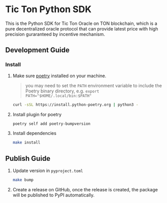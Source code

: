# Tic Ton Python SDK

This is the Python SDK for Tic Ton Oracle on TON blockchain, which is a pure decentralized oracle protocol that can provide latest price with high precision guraranteed by incentive mechanism.


## Development Guide

### Install

1. Make sure [poetry](https://python-poetry.org/docs/#installation) installed on your machine.

    > you may need to set the `PATH` environment variable to include the Poetry binary directory, e.g. `export PATH="$HOME/.local/bin:$PATH"`

    ```bash
    curl -sSL https://install.python-poetry.org | python3 -
    ```

2. Install plugin for poetry

    ``` bash
    poetry self add poetry-bumpversion
    ```

3. Install dependencies

    ```bash
    make install
    ```

## Publish Guide

1. Update version in `pyproject.toml`

    ```bash
    make bump
    ```

2. Create a release on GitHub, once the release is created, the package will be published to PyPI automatically.